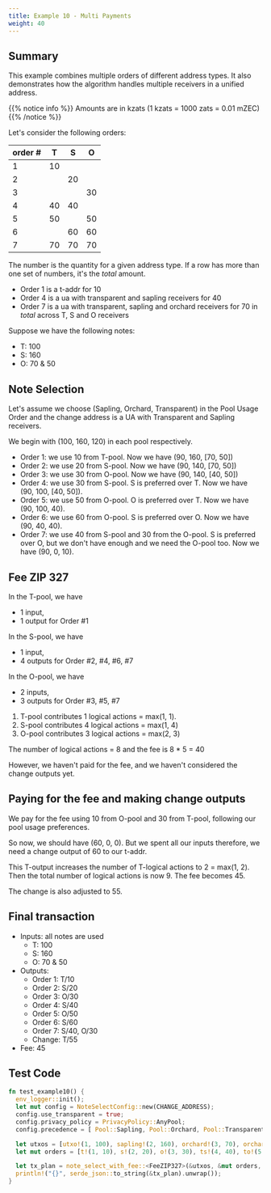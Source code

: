 ```yaml
---
title: Example 10 - Multi Payments
weight: 40
---
```


## Summary

This example combines multiple orders of different address types.
It also demonstrates how the algorithm handles multiple receivers in
a unified address.

{{% notice info %}}
Amounts are in kzats (1 kzats = 1000 zats = 0.01 mZEC)
{{% /notice %}}

Let's consider the following orders:

| order # | T  | S  | O  |
|---------|----|----|----|
| 1       | 10 |    |    |
| 2       |    | 20 |    |
| 3       |    |    | 30 |
| 4       | 40 | 40 |    |
| 5       | 50 |    | 50 |
| 6       |    | 60 | 60 |
| 7       | 70 | 70 | 70 |

The number is the quantity for a given address type. 
If a row has more than one set of numbers,
it's the *total* amount.

- Order 1 is a t-addr for 10
- Order 4 is a ua with transparent and sapling receivers for 40
- Order 7 is a ua with transparent, sapling and orchard receivers for 70 in *total* across
T, S and O receivers

Suppose we have the following notes:

- T: 100
- S: 160
- O: 70 & 50

## Note Selection 
Let's assume we choose (Sapling, Orchard, Transparent) in the Pool Usage Order
and the change address is a UA with Transparent and Sapling receivers.

We begin with (100, 160, 120) in each pool respectively.

- Order 1: we use 10 from T-pool. Now we have (90, 160, [70, 50])
- Order 2: we use 20 from S-pool. Now we have (90, 140, [70, 50])
- Order 3: we use 30 from O-pool. Now we have (90, 140, [40, 50])
- Order 4: we use 30 from S-pool. S is preferred over T. 
Now we have (90, 100, [40, 50]). 
- Order 5: we use 50 from O-pool. O is preferred over T.
  Now we have (90, 100, 40).
- Order 6: we use 60 from O-pool. S is preferred over O.
  Now we have (90, 40, 40).
- Order 7: we use 40 from S-pool and 30 from the O-pool. 
S is preferred over O, but we don't have enough and we need the O-pool too.
  Now we have (90, 0, 10).

## Fee ZIP 327

In the T-pool, we have 
- 1 input,
- 1 output for Order #1

In the S-pool, we have
- 1 input,
- 4 outputs for Order #2, #4, #6, #7

In the O-pool, we have
- 2 inputs,
- 3 outputs for Order #3, #5, #7

1. T-pool contributes 1 logical actions = max(1, 1).
2. S-pool contributes 4 logical actions = max(1, 4)
3. O-pool contributes 3 logical actions = max(2, 3)

The number of logical actions = 8 and the fee is 8 * 5 = 40

However, we haven't paid for the fee, and we haven't considered the change outputs yet.

## Paying for the fee and making change outputs

We pay for the fee using 10 from O-pool and 30 from T-pool, following our pool usage
preferences.

So now, we should have (60, 0, 0). 
But we spent all our inputs therefore, we need a change output of 60 to our t-addr.

This T-output increases the number of T-logical actions to 2 = max(1, 2).
Then the total number of logical actions is now 9. The fee becomes 45.

The change is also adjusted to 55.

## Final transaction

- Inputs: all notes are used
  - T: 100
  - S: 160
  - O: 70 & 50
- Outputs: 
  - Order 1: T/10 
  - Order 2: S/20
  - Order 3: O/30
  - Order 4: S/40
  - Order 5: O/50
  - Order 6: S/60
  - Order 7: S/40, O/30
  - Change: T/55
- Fee: 45

## Test Code
```rust
fn test_example10() {
  env_logger::init();
  let mut config = NoteSelectConfig::new(CHANGE_ADDRESS);
  config.use_transparent = true;
  config.privacy_policy = PrivacyPolicy::AnyPool;
  config.precedence = [ Pool::Sapling, Pool::Orchard, Pool::Transparent ];

  let utxos = [utxo!(1, 100), sapling!(2, 160), orchard!(3, 70), orchard!(4, 50)];
  let mut orders = [t!(1, 10), s!(2, 20), o!(3, 30), ts!(4, 40), to!(5, 50), so!(6, 60), tso!(7, 70)];

  let tx_plan = note_select_with_fee::<FeeZIP327>(&utxos, &mut orders, &config).unwrap();
  println!("{}", serde_json::to_string(&tx_plan).unwrap());
}
```
